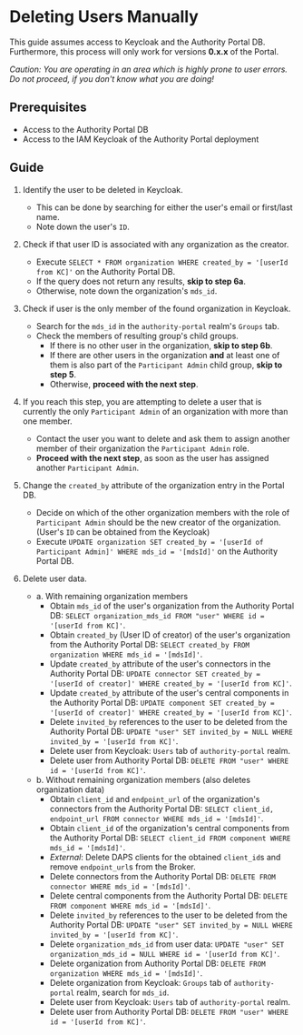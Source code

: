 Deleting Users Manually
==========

This guide assumes access to Keycloak and the Authority Portal DB.
Furthermore, this process will only work for versions **0.x.x** of the Portal.

_Caution: You are operating in an area which is highly prone to user errors. Do not proceed, if you don't know what you are doing!_

## Prerequisites

- Access to the Authority Portal DB
- Access to the IAM Keycloak of the Authority Portal deployment

## Guide

1. Identify the user to be deleted in Keycloak.
   - This can be done by searching for either the user's email or first/last name.
   - Note down the user's `ID`.

2. Check if that user ID is associated with any organization as the creator.
   - Execute `SELECT * FROM organization WHERE created_by = '[userId from KC]'` on the Authority Portal DB.
   - If the query does not return any results, **skip to step 6a**.
   - Otherwise, note down the organization's `mds_id`.

3. Check if user is the only member of the found organization in Keycloak.
   - Search for the `mds_id` in the `authority-portal` realm's `Groups` tab.
   - Check the members of resulting group's child groups.
      - If there is no other user in the organization, **skip to step 6b**.
      - If there are other users in the organization **and** at least one of them is also part of the `Participant Admin` child group, **skip to step 5**.
      - Otherwise, **proceed with the next step**.

4. If you reach this step, you are attempting to delete a user that is currently the only `Participant Admin` of an organization with more than one member.
   - Contact the user you want to delete and ask them to assign another member of their organization the `Participant Admin` role.
   - **Proceed with the next step**, as soon as the user has assigned another `Participant Admin`.

5. Change the `created_by` attribute of the organization entry in the Portal DB.
   - Decide on which of the other organization members with the role of `Participant Admin` should be the new creator of the organization. (User's `ID` can be obtained from the Keycloak)
   - Execute `UPDATE organization SET created_by = '[userId of Participant Admin]' WHERE mds_id = '[mdsId]'` on the Authority Portal DB.

6. Delete user data.
   - a. With remaining organization members
      - Obtain `mds_id` of the user's organization from the Authority Portal DB: `SELECT organization_mds_id FROM "user" WHERE id = '[userId from KC]'`.
      - Obtain `created_by` (User ID of creator) of the user's organization from the Authority Portal DB: `SELECT created_by FROM organization WHERE mds_id = '[mdsId]'`.
      - Update `created_by` attribute of the user's connectors in the Authority Portal DB: `UPDATE connector SET created_by = '[userId of creator]' WHERE created_by = '[userId from KC]'`.
      - Update `created_by` attribute of the user's central components in the Authority Portal DB: `UPDATE component SET created_by = '[userId of creator]' WHERE created_by = '[userId from KC]'`.
      - Delete `invited_by` references to the user to be deleted from the Authority Portal DB: `UPDATE "user" SET invited_by = NULL WHERE invited_by = '[userId from KC]'`.
      - Delete user from Keycloak: `Users` tab of `authority-portal` realm.
      - Delete user from Authority Portal DB: `DELETE FROM "user" WHERE id = '[userId from KC]'`.
   - b. Without remaining organization members (also deletes organization data)
      - Obtain `client_id` and `endpoint_url` of the organization's connectors from the Authority Portal DB: `SELECT client_id, endpoint_url FROM connector WHERE mds_id = '[mdsId]'`.
      - Obtain `client_id` of the organization's central components from the Authority Portal DB: `SELECT client_id FROM component WHERE mds_id = '[mdsId]'`.
      - _External_: Delete DAPS clients for the obtained `client_id`s and remove `endpoint_url`s from the Broker.
      - Delete connectors from the Authority Portal DB: `DELETE FROM connector WHERE mds_id = '[mdsId]'`.
      - Delete central components from the Authority Portal DB: `DELETE FROM component WHERE mds_id = '[mdsId]'`.
      - Delete `invited_by` references to the user to be deleted from the Authority Portal DB: `UPDATE "user" SET invited_by = NULL WHERE invited_by = '[userId from KC]'`.
      - Delete `organization_mds_id` from user data: `UPDATE "user" SET organization_mds_id = NULL WHERE id = '[userId from KC]'`.
      - Delete organization from Authority Portal DB: `DELETE FROM organization WHERE mds_id = '[mdsId]'`.
      - Delete organization from Keycloak: `Groups` tab of `authority-portal` realm, search for `mds_id`.
      - Delete user from Keycloak: `Users` tab of `authority-portal` realm.
      - Delete user from Authority Portal DB: `DELETE FROM "user" WHERE id = '[userId from KC]'`.
